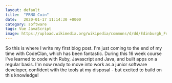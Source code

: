 ```yaml
---
layout: default
title:  "FRNG Coin"
date:   2020-01-17 11:14:30 +0000
category: software
tags: Vue JavaScript
image: https://upload.wikimedia.org/wikipedia/commons/d/dd/Edinburgh_Fringe_037.jpg
---
```


So this is where I write my first blog post. I'm just coming to the end of my time with CodeClan, which has been fantastic. During this 16 week course I've learned to code with Ruby, Javascript and Java, and built apps on a regular basis. I'm now ready to move into work as a junior software developer, confident with the tools at my disposal - but excited to build on this knowledge!
